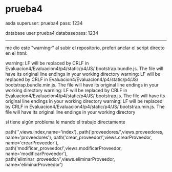 # prueba4
asda
superuser: prueba4
pass: 1234

database user:prueba4
databasepass: 1234

--------
me dio este "warningr" al subir el repositorio, preferí anclar el script directo en el html:

warning: LF will be replaced by CRLF in Evaluacion4/Evaluacion4/p4/static/p4/JS/
bootstrap.bundle.js.
The file will have its original line endings in your working directory
warning: LF will be replaced by CRLF in Evaluacion4/Evaluacion4/p4/static/p4/JS/
bootstrap.bundle.min.js.
The file will have its original line endings in your working directory
warning: LF will be replaced by CRLF in Evaluacion4/Evaluacion4/p4/static/p4/JS/
bootstrap.js.
The file will have its original line endings in your working directory
warning: LF will be replaced by CRLF in Evaluacion4/Evaluacion4/p4/static/p4/JS/
bootstrap.min.js.
The file will have its original line endings in your working directory

si tiene algún problema le mando el trabajo directamente

path('',views.index,name='index'),
    path('proveedores/',views.proveedores, name='proveedores'),
    path('crear_proveedor/',views.crearProveedor, name='crearProveedor'),
    path('modificar_proveedor/<id>',views.modificarProveedor, name='modificarProveedor'),
    path('eliminar_proveedor/<id>',views.eliminarProveedor, name='eliminarProveedor')
